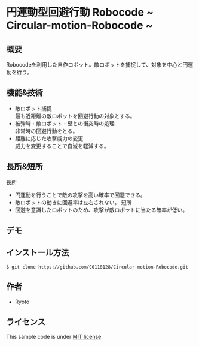# 円運動型回避行動 Robocode ~ Circular-motion-Robocode ~

## 概要
Robocodeを利用した自作ロボット。敵ロボットを捕捉して、対象を中心と円運動を行う。

## 機能&技術
* 敵ロボット捕捉 </br>
  最も近距離の敵ロボットを回避行動の対象とする。
* 被弾時・敵ロボット・壁との衝突時の処理 </br>
  非常時の回避行動をとる。
* 距離に応じた攻撃威力の変更 </br>
  威力を変更することで自滅を軽減する。

## 長所&短所
長所
* 円運動を行うことで敵の攻撃を高い確率で回避できる。
* 敵ロボットの動きに回避率は左右されない。
短所
* 回避を意識したロボットのため、攻撃が敵ロボットに当たる確率が低い。

## デモ

## インストール方法
`$ git clone https://github.com/C0118128/Circular-motion-Robocode.git`

## 作者
* Ryoto

## ライセンス
This sample code is under [MIT license](https://en.wikipedia.org/wiki/MIT_License).
